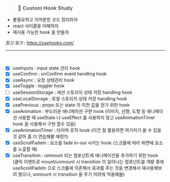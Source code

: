 > ### **📝 Custom Hook Study**

- 불필요하고 지저분한 코드 정리하자
- react 사이클을 이해하자
- 재사용 가능한 hook 을 만들자

_참고 링크 : <https://usehooks.com/>_

---

<br />

- [x] useInputs : input state 관리 hook
- [x] useConfirm : onConfirm event handling hook
- [x] useAsync : 요청 상태관리 hook
- [x] useToggle : toggler hook
- [ ] useSessionStorage : 세션 스토리지 상태 저장 handling hook
- [x] useLocalStorage : 로컬 스토리지 상태 저장 handling hook
- [x] usePrevious : props 또는 state 의 이전 값을 얻기 위한 hook
- [x] useAnimation : 부드러운 애니메이션 구현 hook (이미지, 선형, 도형 등 애니메이션 사용할 때 useState 나 useEffect 를 사용하지 않고 useAnimationTimer hook 을 사용해서 구현 할수 있음)
- [x] useAnimationTimer : 타이머 로직 hook (이건 잘 활용하면 여기저기 쓸 수 있을 것 같아 좀 더 연습해볼 예정!!)
- [x] useScrollFadeIn : 요소를 fade in-out 시키는 hook (스크롤에 따라 화면에 요소를 노출할 때)
- [x] useTransition : unmount 되는 컴포넌트에 애니메이션을 추가하기 위한 hook (클릭 이벤트로 mount/unmount 시 transition 이 일어나는 컴포넌트를 개발 중에 useScrollFadeIn 으로 스크롤에 의존해서 효과를 주는 것을 변경해서 재사용해보려 했으나, unmount 시 transition 을 주기 어려워 적용해봄)
